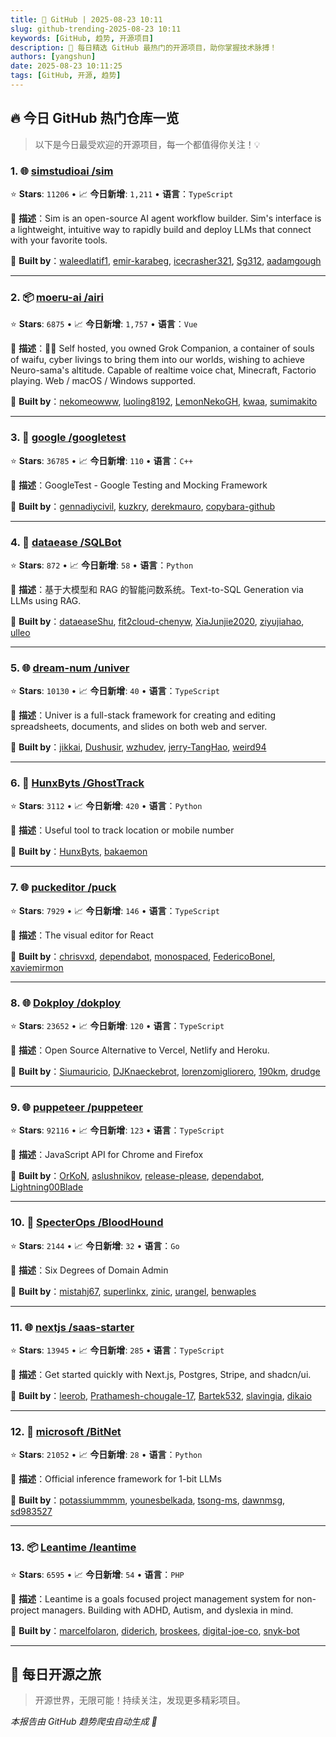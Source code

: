 ```yaml
---
title: 🚀 GitHub | 2025-08-23 10:11
slug: github-trending-2025-08-23 10:11
keywords: [GitHub, 趋势, 开源项目]
description: 🌟 每日精选 GitHub 最热门的开源项目，助你掌握技术脉搏！
authors: [yangshun]
date: 2025-08-23 10:11:25
tags: [GitHub, 开源, 趋势]
---
```


## 🔥 今日 GitHub 热门仓库一览

> 以下是今日最受欢迎的开源项目，每一个都值得你关注！💡

### 1. 🌐 [simstudioai /sim](https://github.com/simstudioai/sim)

⭐ **Stars**: `11206`   •   📈 **今日新增**: `1,211`   •   **语言**：`TypeScript`

📝 **描述**：Sim is an open-source AI agent workflow builder. Sim's interface is a lightweight, intuitive way to rapidly build and deploy LLMs that connect with your favorite tools.

🤝 **Built by**：[waleedlatif1](https://github.com/waleedlatif1), [emir-karabeg](https://github.com/emir-karabeg), [icecrasher321](https://github.com/icecrasher321), [Sg312](https://github.com/Sg312), [aadamgough](https://github.com/aadamgough)

---

### 2. 📦 [moeru-ai /airi](https://github.com/moeru-ai/airi)

⭐ **Stars**: `6875`   •   📈 **今日新增**: `1,757`   •   **语言**：`Vue`

📝 **描述**：💖🧸 Self hosted, you owned Grok Companion, a container of souls of waifu, cyber livings to bring them into our worlds, wishing to achieve Neuro-sama's altitude. Capable of realtime voice chat, Minecraft, Factorio playing. Web / macOS / Windows supported.

🤝 **Built by**：[nekomeowww](https://github.com/nekomeowww), [luoling8192](https://github.com/luoling8192), [LemonNekoGH](https://github.com/LemonNekoGH), [kwaa](https://github.com/kwaa), [sumimakito](https://github.com/sumimakito)

---

### 3. 🔧 [google /googletest](https://github.com/google/googletest)

⭐ **Stars**: `36785`   •   📈 **今日新增**: `110`   •   **语言**：`C++`

📝 **描述**：GoogleTest - Google Testing and Mocking Framework

🤝 **Built by**：[gennadiycivil](https://github.com/gennadiycivil), [kuzkry](https://github.com/kuzkry), [derekmauro](https://github.com/derekmauro), [copybara-github](https://github.com/copybara-github)

---

### 4. 🐍 [dataease /SQLBot](https://github.com/dataease/SQLBot)

⭐ **Stars**: `872`   •   📈 **今日新增**: `58`   •   **语言**：`Python`

📝 **描述**：基于大模型和 RAG 的智能问数系统。Text-to-SQL Generation via LLMs using RAG.

🤝 **Built by**：[dataeaseShu](https://github.com/dataeaseShu), [fit2cloud-chenyw](https://github.com/fit2cloud-chenyw), [XiaJunjie2020](https://github.com/XiaJunjie2020), [ziyujiahao](https://github.com/ziyujiahao), [ulleo](https://github.com/ulleo)

---

### 5. 🌐 [dream-num /univer](https://github.com/dream-num/univer)

⭐ **Stars**: `10130`   •   📈 **今日新增**: `40`   •   **语言**：`TypeScript`

📝 **描述**：Univer is a full-stack framework for creating and editing spreadsheets, documents, and slides on both web and server.

🤝 **Built by**：[jikkai](https://github.com/jikkai), [Dushusir](https://github.com/Dushusir), [wzhudev](https://github.com/wzhudev), [jerry-TangHao](https://github.com/jerry-TangHao), [weird94](https://github.com/weird94)

---

### 6. 🐍 [HunxByts /GhostTrack](https://github.com/HunxByts/GhostTrack)

⭐ **Stars**: `3112`   •   📈 **今日新增**: `420`   •   **语言**：`Python`

📝 **描述**：Useful tool to track location or mobile number

🤝 **Built by**：[HunxByts](https://github.com/HunxByts), [bakaemon](https://github.com/bakaemon)

---

### 7. 🌐 [puckeditor /puck](https://github.com/puckeditor/puck)

⭐ **Stars**: `7929`   •   📈 **今日新增**: `146`   •   **语言**：`TypeScript`

📝 **描述**：The visual editor for React

🤝 **Built by**：[chrisvxd](https://github.com/chrisvxd), [dependabot](https://github.com/dependabot), [monospaced](https://github.com/monospaced), [FedericoBonel](https://github.com/FedericoBonel), [xaviemirmon](https://github.com/xaviemirmon)

---

### 8. 🌐 [Dokploy /dokploy](https://github.com/Dokploy/dokploy)

⭐ **Stars**: `23652`   •   📈 **今日新增**: `120`   •   **语言**：`TypeScript`

📝 **描述**：Open Source Alternative to Vercel, Netlify and Heroku.

🤝 **Built by**：[Siumauricio](https://github.com/Siumauricio), [DJKnaeckebrot](https://github.com/DJKnaeckebrot), [lorenzomigliorero](https://github.com/lorenzomigliorero), [190km](https://github.com/190km), [drudge](https://github.com/drudge)

---

### 9. 🌐 [puppeteer /puppeteer](https://github.com/puppeteer/puppeteer)

⭐ **Stars**: `92116`   •   📈 **今日新增**: `123`   •   **语言**：`TypeScript`

📝 **描述**：JavaScript API for Chrome and Firefox

🤝 **Built by**：[OrKoN](https://github.com/OrKoN), [aslushnikov](https://github.com/aslushnikov), [release-please](https://github.com/release-please), [dependabot](https://github.com/dependabot), [Lightning00Blade](https://github.com/Lightning00Blade)

---

### 10. 🚦 [SpecterOps /BloodHound](https://github.com/SpecterOps/BloodHound)

⭐ **Stars**: `2144`   •   📈 **今日新增**: `32`   •   **语言**：`Go`

📝 **描述**：Six Degrees of Domain Admin

🤝 **Built by**：[mistahj67](https://github.com/mistahj67), [superlinkx](https://github.com/superlinkx), [zinic](https://github.com/zinic), [urangel](https://github.com/urangel), [benwaples](https://github.com/benwaples)

---

### 11. 🌐 [nextjs /saas-starter](https://github.com/nextjs/saas-starter)

⭐ **Stars**: `13945`   •   📈 **今日新增**: `285`   •   **语言**：`TypeScript`

📝 **描述**：Get started quickly with Next.js, Postgres, Stripe, and shadcn/ui.

🤝 **Built by**：[leerob](https://github.com/leerob), [Prathamesh-chougale-17](https://github.com/Prathamesh-chougale-17), [Bartek532](https://github.com/Bartek532), [slavingia](https://github.com/slavingia), [dikaio](https://github.com/dikaio)

---

### 12. 🐍 [microsoft /BitNet](https://github.com/microsoft/BitNet)

⭐ **Stars**: `21052`   •   📈 **今日新增**: `28`   •   **语言**：`Python`

📝 **描述**：Official inference framework for 1-bit LLMs

🤝 **Built by**：[potassiummmm](https://github.com/potassiummmm), [younesbelkada](https://github.com/younesbelkada), [tsong-ms](https://github.com/tsong-ms), [dawnmsg](https://github.com/dawnmsg), [sd983527](https://github.com/sd983527)

---

### 13. 📦 [Leantime /leantime](https://github.com/Leantime/leantime)

⭐ **Stars**: `6595`   •   📈 **今日新增**: `54`   •   **语言**：`PHP`

📝 **描述**：Leantime is a goals focused project management system for non-project managers. Building with ADHD, Autism, and dyslexia in mind.

🤝 **Built by**：[marcelfolaron](https://github.com/marcelfolaron), [diderich](https://github.com/diderich), [broskees](https://github.com/broskees), [digital-joe-co](https://github.com/digital-joe-co), [snyk-bot](https://github.com/snyk-bot)

---

## 🌈 每日开源之旅

> 开源世界，无限可能！持续关注，发现更多精彩项目。

*本报告由 GitHub 趋势爬虫自动生成 🤖*
